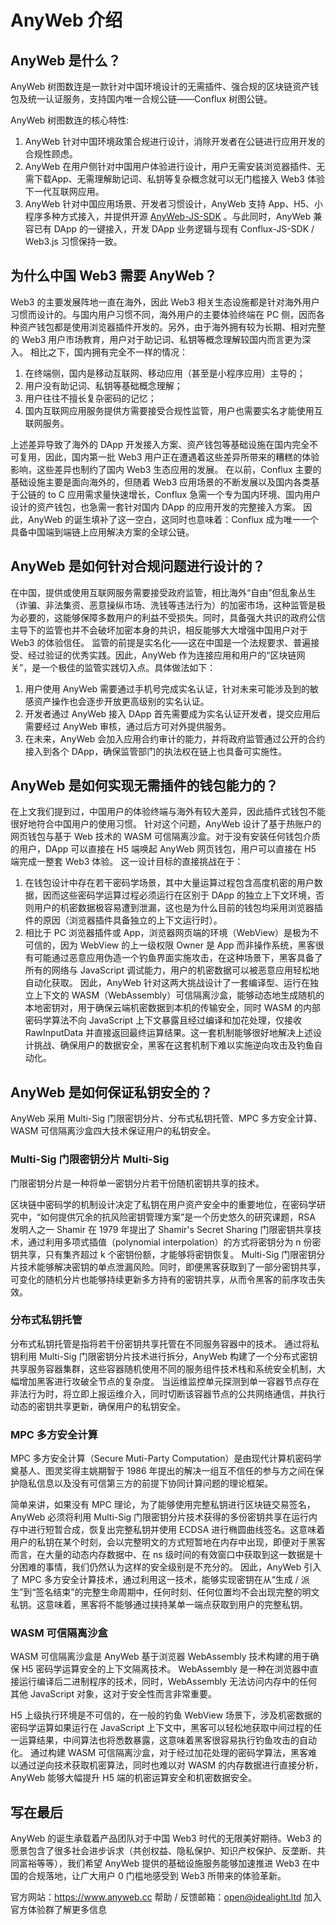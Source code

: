 # AnyWeb 介绍

## AnyWeb 是什么？

AnyWeb 树图数连是一款针对中国环境设计的无需插件、强合规的区块链资产钱包及统一认证服务，支持国内唯一合规公链——Conflux 树图公链。

AnyWeb 树图数连的核心特性: 

1. AnyWeb 针对中国环境政策合规进行设计，消除开发者在公链进行应用开发的合规性顾虑。
2. AnyWeb 在用户侧针对中国用户体验进行设计，用户无需安装浏览器插件、无需下载App、无需理解助记词、私钥等复杂概念就可以无门槛接入 Web3 体验下一代互联网应用。
3. AnyWeb 针对中国应用场景、开发者习惯设计，AnyWeb 支持 App、H5、小程序多种方式接入，并提供开源 [AnyWeb-JS-SDK](https://github.com/IdeaLightLabs/AnyWeb-JS-SDK) 。与此同时，AnyWeb 兼容已有 DApp 的一键接入，开发 DApp 业务逻辑与现有 Conflux-JS-SDK / Web3.js 习惯保持一致。

## 为什么中国 Web3 需要 AnyWeb？

Web3 的主要发展阵地一直在海外，因此 Web3 相关生态设施都是针对海外用户习惯而设计的。与国内用户习惯不同，海外用户的主要体验终端在 PC 侧，因而各种资产钱包都是使用浏览器插件开发的。另外，由于海外拥有较为长期、相对完整的 Web3 用户市场教育，用户对于助记词、私钥等概念理解较国内而言更为深入。
相比之下，国内拥有完全不一样的情况：
1. 在终端侧，国内是移动互联网、移动应用（甚至是小程序应用）主导的；
2. 用户没有助记词、私钥等基础概念理解；
3. 用户往往不擅长复杂密码的记忆；
4. 国内互联网应用服务提供方需要接受合规性监管，用户也需要实名才能使用互联网服务。

上述差异导致了海外的 DApp 开发接入方案、资产钱包等基础设施在国内完全不可复用，因此，国内第一批 Web3 用户正在遭遇着这些差异所带来的糟糕的体验影响，这些差异也制约了国内 Web3 生态应用的发展。 在以前，Conflux
主要的基础设施主要是面向海外的，但随着 Web3 应用场景的不断发展以及国内各类基于公链的 to C 应用需求量快速增长，Conflux 急需一个专为国内环境、国内用户设计的资产钱包，也急需一套针对国内 DApp 的应用开发的完整接入方案。
因此，AnyWeb 的诞生填补了这一空白，这同时也意味着：Conflux 成为唯一一个具备中国端到端链上应用解决方案的全球公链。

## AnyWeb 是如何针对合规问题进行设计的？

在中国，提供或使用互联网服务需要接受政府监管，相比海外“自由”但乱象丛生（诈骗、非法集资、恶意操纵市场、洗钱等违法行为）的加密市场，这种监管是极为必要的，这能够保障多数用户的利益不受损失。同时，具备强大共识的政府公信主导下的监管也并不会破坏加密本身的共识，相反能够大大增强中国用户对于 Web3 的体验信任。
监管的前提是实名化——这在中国是一个法规要求、普遍接受、经过验证的优秀实践。因此，AnyWeb 作为连接应用和用户的“区块链网关”，是一个极佳的监管实践切入点。具体做法如下：

1. 用户使用 AnyWeb 需要通过手机号完成实名认证，针对未来可能涉及到的敏感资产操作也会逐步开放更高级别的实名认证。
2. 开发者通过 AnyWeb 接入 DApp 首先需要成为实名认证开发者，提交应用后需要经过 AnyWeb 审核，通过后方可对外提供服务。
3. 在未来，AnyWeb 会加入应用合约审计的能力，并将政府监管通过公开的合约接入到各个 DApp，确保监管部门的执法权在链上也具备可实施性。

## AnyWeb 是如何实现无需插件的钱包能力的？

在上文我们提到过，中国用户的体验终端与海外有较大差异，因此插件式钱包不能很好地符合中国用户的使用习惯。 针对这个问题，AnyWeb 设计了基于热账户的网页钱包与基于 Web 技术的 WASM
可信隔离沙盒。对于没有安装任何钱包介质的用户，DApp 可以直接在 H5 端唤起 AnyWeb 网页钱包，用户可以直接在 H5 端完成一整套 Web3 体验。 这一设计目标的直接挑战在于：

1. 在钱包设计中存在若干密码学场景，其中大量运算过程包含高度机密的用户数据，因而这些密码学运算过程必须运行在区别于 DApp
   的独立上下文环境，否则用户的机密数据极容易遭到泄漏，这也是为什么目前的钱包均采用浏览器插件的原因（浏览器插件具备独立的上下文运行时）。
2. 相比于 PC 浏览器插件或 App，浏览器网页端的环境（WebView）是极为不可信的，因为 WebView 的上一级权限 Owner 是 App
   而非操作系统，黑客很有可能通过恶意应用伪造一个钓鱼界面实施攻击，在这种场景下，黑客具备了所有的网络与 JavaScript 调试能力，用户的机密数据可以被恶意应用轻松地自动化获取。 因此，AnyWeb
   针对这两大挑战设计了一套编译型、运行在独立上下文的 WASM（WebAssembly）可信隔离沙盒，能够动态地生成随机的本地密钥对，用于确保云端机密数据到本机的传输安全，同时 WASM 的内部密码学算法不向 JavaScript
   上下文暴露且经过编译和加花处理，仅接收 RawInputData 并直接返回最终运算结果。这一套机制能够很好地解决上述设计挑战、确保用户的数据安全，黑客在这套机制下难以实施逆向攻击及钓鱼自动化。

## AnyWeb 是如何保证私钥安全的？

AnyWeb 采用 Multi-Sig 门限密钥分片、分布式私钥托管、MPC 多方安全计算、WASM 可信隔离沙盒四大技术保证用户的私钥安全。

### Multi-Sig 门限密钥分片 Multi-Sig

门限密钥分片是一种将单一密钥分片若干份随机密钥共享的技术。

区块链中密码学的机制设计决定了私钥在用户资产安全中的重要地位，在密码学研究中，“如何提供冗余的抗风险密钥管理方案”是一个历史悠久的研究课题，RSA 发明人之一 Shamir 在 1979 年提出了 Shamir's Secret
Sharing 门限密钥共享技术，通过利用多项式插值（polynomial interpolation）的方式将密钥分为 n 份密钥共享，只有集齐超过 k 个密钥份额，才能够将密钥恢复。 Multi-Sig
门限密钥分片技术能够解决密钥的单点泄漏风险。同时，即便黑客获取到了一部分密钥共享，可变化的随机分片也能够持续更新多方持有的密钥共享，从而令黑客的前序攻击失效。

### 分布式私钥托管

分布式私钥托管是指将若干份密钥共享托管在不同服务容器中的技术。 通过将私钥利用 Multi-Sig 门限密钥分片技术进行拆分，AnyWeb
构建了一个分布式密钥共享服务容器集群，这些容器随机使用不同的服务组件技术栈和系统安全机制，大幅增加黑客进行攻破全节点的复杂度。
当运维监控单元探测到单一容器节点存在非法行为时，将立即上报运维介入，同时切断该容器节点的公共网络通信，并执行动态的密钥共享更新，确保用户的私钥安全。

### MPC 多方安全计算

MPC 多方安全计算（Secure Muti-Party Computation）是由现代计算机密码学奠基人、图灵奖得主姚期智于 1986 年提出的解决一组互不信任的参与方之间在保护隐私信息以及没有可信第三方的前提下协同计算问题的理论框架。

简单来讲，如果没有 MPC 理论，为了能够使用完整私钥进行区块链交易签名，AnyWeb 必须将利用 Multi-Sig 门限密钥分片技术获得的多份密钥共享在运行内存中进行短暂合成，恢复出完整私钥并使用 ECDSA
进行椭圆曲线签名。这意味着用户的私钥在某个时刻，会以完整明文的方式短暂地在内存中出现，即便对于黑客而言，在大量的动态内存数据中、在 ns 级时间的有效窗口中获取到这一数据是十分困难的事情，我们仍然认为这样的安全级别是不充分的。
因此，AnyWeb 引入了 MPC 多方安全计算技术，通过利用这一技术，能够实现密钥在从“生成 /
派生”到“签名结束”的完整生命周期中，任何时刻、任何位置均不会出现完整的明文私钥。这意味着，黑客将不能够通过挟持某单一端点获取到用户的完整私钥。

### WASM 可信隔离沙盒

WASM 可信隔离沙盒是 AnyWeb 基于浏览器 WebAssembly 技术构建的用于确保 H5 密码学运算安全的上下文隔离技术。 WebAssembly 是一种在浏览器中直接运行编译后二进制程序的技术，同时，WebAssembly
无法访问内存中的任何其他 JavaScript 对象，这对于安全性而言非常重要。

H5 上级执行环境是不可信的，在一般的钓鱼 WebView 场景下，涉及机密数据的密码学运算如果运行在 JavaScript 上下文中，黑客可以轻松地获取中间过程的任一运算结果，中间算法也将悉数暴露，这意味着黑客很容易执行钓鱼攻击的自动化。
通过构建 WASM 可信隔离沙盒，对于经过加花处理的密码学算法，黑客难以通过逆向技术获取机密算法，同时也难以对 WASM 的内存数据进行直接分析，AnyWeb 能够大幅提升 H5 端的机密运算安全和机密数据安全。

## 写在最后

AnyWeb 的诞生承载着产品团队对于中国 Web3 时代的无限美好期待。Web3 的愿景包含了很多社会进步诉求（共创权益、隐私保护、知识产权保护、反垄断、共同富裕等等），我们希望 AnyWeb 提供的基础设施服务能够加速推进 Web3
在中国的合规落地，让广大用户 0 门槛地感受到 Web3 所带来的体验革新。

官方网站：https://www.anyweb.cc
帮助 / 反馈邮箱：open@idealight.ltd 加入官方体验群了解更多信息
